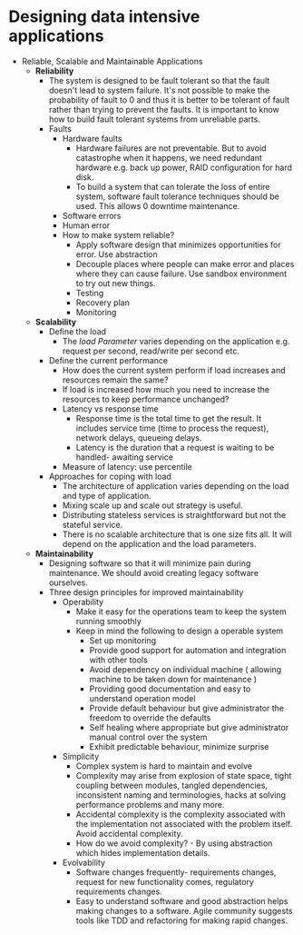 # Designing data intensive applications

- Reliable, Scalable and Maintainable Applications
  - **Reliability**
    - The system is designed to be fault tolerant so that the fault doesn't lead to system failure. It's not possible to make the probability of fault to 0 and thus it is better to be tolerant of fault rather than trying to prevent the faults. It is important to know how to build fault tolerant systems from unreliable parts.
    - Faults
      - Hardware faults
        - Hardware failures are not preventable. But to avoid catastrophe when it happens, we need redundant hardware e.g. back up power, RAID configuration for hard disk.
        - To build a system that can tolerate the loss of entire system, software fault tolerance techniques should be used. This allows 0 downtime maintenance.
      - Software errors
      - Human error
      - How to make system reliable?
        - Apply software design that minimizes opportunities for error. Use abstraction
        - Decouple places where people can make error and places where they can cause failure. Use sandbox environment to try out new things.
        - Testing
        - Recovery plan
        - Monitoring
  - **Scalability**
    - Define the load
      - The _load Parameter_ varies depending on the application e.g. request per second, read/write per second etc.
    - Define the current performance
      - How does the current system perform if load increases and resources remain the same?
      - If load is increased how much you need to increase the resources to keep performance unchanged?
      - Latency vs response time
        - Response time is the total time to get the result. It includes service time (time to process the request), network delays, queueing delays.
        - Latency is the duration that a request is waiting to be handled- awaiting service
      - Measure of latency: use percentile
    - Approaches for coping with load
      - The architecture of application varies depending on the load and type of application.
      - Mixing scale up and scale out strategy is useful.
      - Distributing stateless services is straightforward but not the stateful service.
      - There is no scalable architecture that is one size fits all. It will depend on the application and the load parameters.
  - **Maintainability**
    - Designing software so that it will minimize pain during maintenance. We should avoid creating legacy software ourselves.
    - Three design principles for improved maintainability
      - Operability
        - Make it easy for the operations team to keep the system running smoothly
        - Keep in mind the following to design a operable system
          - Set up monitoring
          - Provide good support for automation and integration with other tools
          - Avoid dependency on individual machine ( allowing machine to be taken down for maintenance )
          - Providing good documentation and easy to understand operation model
          - Provide default behaviour but give administrator the freedom to override the defaults
          - Self healing where appropriate but give administrator manual control over the system
          - Exhibit predictable behaviour, minimize surprise
      - Simplicity
        - Complex system is hard to maintain and evolve
        - Complexity may arise from explosion of state space, tight coupling between modules, tangled dependencies, inconsistent naming and terminologies, hacks at solving performance problems and many more.
        - Accidental complexity is the complexity associated with the implementation not associated with the problem itself. Avoid accidental complexity.
        - How do we avoid complexity? - By using abstraction which hides implementation details.
      - Evolvability
        - Software changes frequently- requirements changes, request for new functionality comes, regulatory requirements changes.
        - Easy to understand software and good abstraction helps making changes to a software. Agile community suggests tools like TDD and refactoring for making rapid changes.
